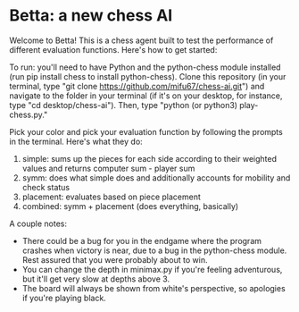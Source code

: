 # Betta: a new chess AI
Welcome to Betta! This is a chess agent built to test the performance of different evaluation functions. Here's how to get started:

To run: you'll need to have Python and the python-chess module installed (run pip install chess to install python-chess). Clone this repository (in your terminal, type "git clone https://github.com/mifu67/chess-ai.git") and navigate to the folder in your terminal (if it's on your desktop, for instance, type "cd desktop/chess-ai"). Then, type "python (or python3) play-chess.py."

Pick your color and pick your evaluation function by following the prompts in the terminal. Here's what they do:
1. simple: sums up the pieces for each side according to their weighted values and returns computer sum - player sum
2. symm: does what simple does and additionally accounts for mobility and check status
3. placement: evaluates based on piece placement
4. combined: symm + placement (does everything, basically)

A couple notes:
- There could be a bug for you in the endgame where the program crashes when victory is near, due to a bug in the python-chess module. Rest assured that you were probably about to win.
- You can change the depth in minimax.py if you're feeling adventurous, but it'll get very slow at depths above 3.
- The board will always be shown from white's perspective, so apologies if you're playing black.
